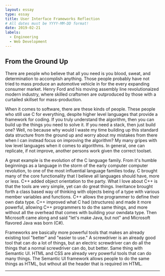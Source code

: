 ```yaml
---
layout: essay
type: essay
title: User Interface Frameworks Reflection
# All dates must be YYYY-MM-DD format!
date: 2019-02-21
labels:
  - Engineering
  - Web Development
---
```


## From the Ground Up

There are people who believe that all you need is you blood, sweat, and determination to accomplish anything. Those people probably have not tried to mass produce an automotive vehicle in for the every expanding consumer market. Henry Ford and his moving assembly line revolutionaized modern industry, where skilled craftsmen are outproduced by those with a curtailed skillset for mass-production. 

When it comes to software, there are these kinds of people. These people who still use C for everything, despite higher level languages that provide a framework for coding. If you truly understand the algorithm, then you can build up the things you need to solve it. If you need a stack, then just build one? Well, no because why would I waste my time building up this standard data structure from the ground up and worry about my mistakes from there when I can instead focus on improving the algorithm? My many gripes with low level languages when it comes to algorithms. In general, one can replicate, if not improve, another persons work given the correct toolset. 

A great example is the evolution of the C language family. From it's humble beginnings as a language in the storm of the early computer computer revolution, to one of the most influential language families today. C brought many of the core functionality that I believe all languages should have, more or less. C++ added object orientation to the party. What I love about C++ is that the tools are very simple, yet can do great things. Ineritance brought forth a class based way of thinking with objects being of a type with various member variables and functions. C++ allows the programmer to define their own data type. C++ improved what C had (structures) and made it more powerful, allowing C++ programmers to do the same things, and more without all the overhead that comes with building your owndata type. Then Microsoft came along and said "let's make Java, but not" and Microsoft flavored Java was born (C#).

Frameworks are basically more powerful tools that makes an already existing tool "better" and "easier to use." A screwdriver is an already good tool that can do a lot of things, but an electric screwdriver can do all the things that a normal screwdriver can do, but better. Same thing with Semantic UI. HTML and CSS are already very powerful tools that can do many things. The Semantic UI framework allows people to do the same things as HTML, but wthout all the header that is required im HTML.

---
